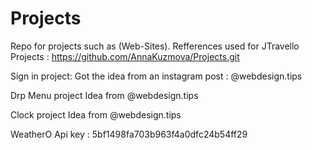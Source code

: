 # Projects
Repo for projects such as (Web-Sites).
Refferences used for JTravello Projects : https://github.com/AnnaKuzmova/Projects.git

Sign in project:
Got the idea from an instagram post : @webdesign.tips

Drp Menu project 
Idea from @webdesign.tips

Clock project 
Idea from @webdesign.tips

WeatherO
Api key : 5bf1498fa703b963f4a0dfc24b54ff29